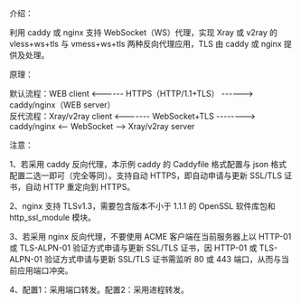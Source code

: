 介绍：

利用 caddy 或 nginx 支持 WebSocket（WS）代理，实现 Xray 或 v2ray 的 vless+ws+tls 与 vmess+ws+tls 两种反向代理应用，TLS 由 caddy 或 nginx 提供及处理。

原理：

默认流程：WEB client <------ HTTPS（HTTP/1.1+TLS） ------> caddy/nginx（WEB server）  
反代流程：Xray/v2ray client <------- WebSocket+TLS --------> caddy/nginx <-- WebSocket --> Xray/v2ray server

注意：

1、若采用 caddy 反向代理，本示例 caddy 的 Caddyfile 格式配置与 json 格式配置二选一即可（完全等同）。支持自动 HTTPS，即自动申请与更新 SSL/TLS 证书，自动 HTTP 重定向到 HTTPS。

2、nginx 支持 TLSv1.3，需要包含版本不小于 1.1.1 的 OpenSSL 软件库包和 http_ssl_module 模块。

3、若采用 nginx 反向代理，不要使用 ACME 客户端在当前服务器上以 HTTP-01 或 TLS-ALPN-01 验证方式申请与更新 SSL/TLS 证书，因 HTTP-01 或 TLS-ALPN-01 验证方式申请与更新 SSL/TLS 证书需监听 80 或 443 端口，从而与当前应用端口冲突。

4、配置1：采用端口转发。配置2：采用进程转发。
